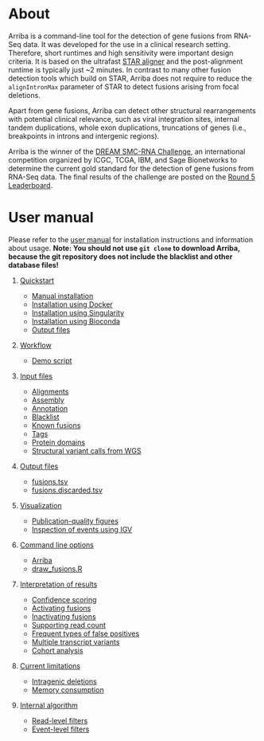 About
=====

Arriba is a command-line tool for the detection of gene fusions from RNA-Seq data. It was developed for the use in a clinical research setting. Therefore, short runtimes and high sensitivity were important design criteria. It is based on the ultrafast [STAR aligner](https://github.com/alexdobin/STAR) and the post-alignment runtime is typically just ~2 minutes. In contrast to many other fusion detection tools which build on STAR, Arriba does not require to reduce the `alignIntronMax` parameter of STAR to detect fusions arising from focal deletions.

Apart from gene fusions, Arriba can detect other structural rearrangements with potential clinical relevance, such as viral integration sites, internal tandem duplications, whole exon duplications, truncations of genes (i.e., breakpoints in introns and intergenic regions).

Arriba is the winner of the [DREAM SMC-RNA Challenge](https://www.synapse.org/SMC_RNA), an international competition organized by ICGC, TCGA, IBM, and Sage Bionetworks to determine the current gold standard for the detection of gene fusions from RNA-Seq data. The final results of the challenge are posted on the [Round 5 Leaderboard](https://www.synapse.org/#!Synapse:syn2813589/wiki/588511).

User manual
===========

Please refer to the [user manual](http://arriba.readthedocs.io/en/latest/) for installation instructions and information about usage. **Note: You should not use `git clone` to download Arriba, because the git repository does not include the blacklist and other database files!**

1. [Quickstart](https://arriba.readthedocs.io/en/latest/quickstart/)

   - [Manual installation](https://arriba.readthedocs.io/en/latest/quickstart/#manual-installation)
   - [Installation using Docker](https://arriba.readthedocs.io/en/latest/quickstart/#installation-using-docker)
   - [Installation using Singularity](https://arriba.readthedocs.io/en/latest/quickstart/#installation-using-singularity)
   - [Installation using Bioconda](https://arriba.readthedocs.io/en/latest/quickstart/#installation-using-bioconda)
   - [Output files](https://arriba.readthedocs.io/en/latest/quickstart/#output-files)

2. [Workflow](https://arriba.readthedocs.io/en/latest/workflow/)

   - [Demo script](https://arriba.readthedocs.io/en/latest/workflow/#demo-script)

3. [Input files](https://arriba.readthedocs.io/en/latest/input-files/)

   - [Alignments](https://arriba.readthedocs.io/en/latest/input-files/#alignments)
   - [Assembly](https://arriba.readthedocs.io/en/latest/input-files/#assembly)
   - [Annotation](https://arriba.readthedocs.io/en/latest/input-files/#annotation)
   - [Blacklist](https://arriba.readthedocs.io/en/latest/input-files/#blacklist)
   - [Known fusions](https://arriba.readthedocs.io/en/latest/input-files/#known-fusions)
   - [Tags](https://arriba.readthedocs.io/en/latest/input-files/#tags)
   - [Protein domains](https://arriba.readthedocs.io/en/latest/input-files/#protein-domains)
   - [Structural variant calls from WGS](https://arriba.readthedocs.io/en/latest/input-files/#structural-variant-calls-from-wgs)

4. [Output files](https://arriba.readthedocs.io/en/latest/output-files/)
   
   - [fusions.tsv](https://arriba.readthedocs.io/en/latest/output-files/#fusionstsv)
   - [fusions.discarded.tsv](https://arriba.readthedocs.io/en/latest/output-files/#fusionsdiscardedtsv)

5. [Visualization](https://arriba.readthedocs.io/en/latest/visualization/)

   - [Publication-quality figures](https://arriba.readthedocs.io/en/latest/visualization/#publication-quality-figures)
   - [Inspection of events using IGV](https://arriba.readthedocs.io/en/latest/visualization/#inspection-of-events-using-igv)

6. [Command line options](https://arriba.readthedocs.io/en/latest/command-line-options/)

   - [Arriba](https://arriba.readthedocs.io/en/latest/command-line-options/#arriba)
   - [draw_fusions.R](https://arriba.readthedocs.io/en/latest/command-line-options/#draw_fusionsr)

7. [Interpretation of results](https://arriba.readthedocs.io/en/latest/interpretation-of-results/)

   - [Confidence scoring](https://arriba.readthedocs.io/en/latest/interpretation-of-results/#confidence-scoring)
   - [Activating fusions](https://arriba.readthedocs.io/en/latest/interpretation-of-results/#activating-fusions)
   - [Inactivating fusions](https://arriba.readthedocs.io/en/latest/interpretation-of-results/#inactivating-fusions)
   - [Supporting read count](https://arriba.readthedocs.io/en/latest/interpretation-of-results/#supporting-read-count)
   - [Frequent types of false positives](https://arriba.readthedocs.io/en/latest/interpretation-of-results/#frequent-types-of-false-positives)
   - [Multiple transcript variants](https://arriba.readthedocs.io/en/latest/interpretation-of-results/#multiple-transcript-variants)
   - [Cohort analysis](https://arriba.readthedocs.io/en/latest/interpretation-of-results/#cohort-analysis)

8. [Current limitations](https://arriba.readthedocs.io/en/latest/current-limitations/)
   
   - [Intragenic deletions](https://arriba.readthedocs.io/en/latest/current-limitations/#intragenic-deletions)
   - [Memory consumption](https://arriba.readthedocs.io/en/latest/current-limitations/#memory-consumption)

9. [Internal algorithm](https://arriba.readthedocs.io/en/latest/internal-algorithm/)

   - [Read-level filters](https://arriba.readthedocs.io/en/latest/internal-algorithm/#read-level-filters)
   - [Event-level filters](https://arriba.readthedocs.io/en/latest/internal-algorithm/#event-level-filters)

